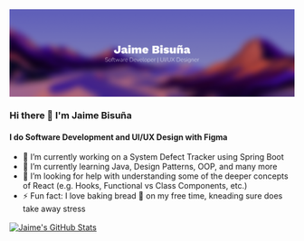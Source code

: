 <a href="https://github.com/jose-bamboo/jose-bamboo">
  <img align="center" src="/cover_pic.png" />
</a>

### Hi there 👋 I'm Jaime Bisuña
#### I do Software Development and UI/UX Design with Figma

- 🔭 I’m currently working on a System Defect Tracker using Spring Boot
- 🌱 I’m currently learning Java, Design Patterns, OOP, and many more
- 🤔 I’m looking for help with understanding some of the deeper concepts of React (e.g. Hooks, Functional vs Class Components, etc.)
- ⚡ Fun fact: I love baking bread 🍞 on my free time, kneading sure does take away stress

<a href="https://github.com/jose-bamboo/jose-bamboo">
  <img align="center" src="https://github-readme-stats.vercel.app/api?username=jose-bamboo&show_icons=true&line_height=27&count_private=true&title_color=ffffff&text_color=c9cacc&icon_color=2bbc8a&bg_color=1d1f21" alt="Jaime's GitHub Stats" />
<!--
**jose-bamboo/jose-bamboo** is a ✨ _special_ ✨ repository because its `README.md` (this file) appears on your GitHub profile.

Here are some ideas to get you started:

- 🔭 I’m currently working on ...
- 🌱 I’m currently learning ...
- 👯 I’m looking to collaborate on ...
- 🤔 I’m looking for help with ...
- 💬 Ask me about ...
- 📫 How to reach me: ...
- 😄 Pronouns: ...
- ⚡ Fun fact: ...
-->
